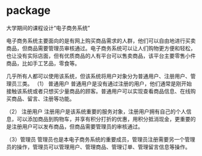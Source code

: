 # package
大学期间的课程设计“电子商务系统”

电子商务系统主要面向的是有网上购买商品需求的人群，他们可以自由地进行买卖商品，但商品需要管理员审核通过。电子商务系统可以让人们购物更方便和轻松，也让没有实际店面，但有优质商品的人有平台可以售卖商品，该平台主要零售小件商品，比如手工艺品，零食等。

几乎所有人都可以使用该系统，但该系统将用户对象分为普通用户、注册用户、管理员三类。
（1）	普通用户
普通用户是没有通过注册的用户，他们通常是刚开始接触该系统或者只想买少量商品的顾客。普通用户可以实现查看商品信息、在线购买商品、留言、注册等功能。
 
（2）	注册用户
注册用户是该系统重要的服务对象，注册用户拥有自己的个人信息，可以添加商品到购物车，并享有积分打折的优惠，用积分抵消现金，更重要的是注册用户可以发布商品，但商品需要管理员的审核通过。

（3）管理员
	管理员也是本电子商务系统的重要成员，管理员注册需要另一个管理员的操作，管理员可以管理用户、管理商品、管理订单、管理留言信息等操作。 



